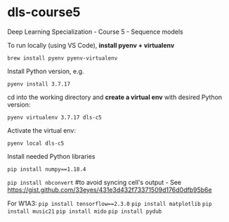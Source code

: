 # dls-course5
Deep Learning Specialization - Course 5 - Sequence models

To run locally (using VS Code), **install pyenv + virtualenv**

`brew install pyenv pyenv-virtualenv`

Install Python version, e.g.

`pyenv install 3.7.17`

cd into the working directory and **create a virtual env** with desired Python version:

`pyenv virtualenv 3.7.17 dls-c5`

Activate the virtual env:

`pyenv local dls-c5`

Install needed Python libraries

`pip install numpy==1.18.4`

`pip install nbconvert` #to avoid syncing cell's output - See https://gist.github.com/33eyes/431e3d432f73371509d176d0dfb95b6e

For W1A3:
`pip install tensorflow==2.3.0`
`pip install matplotlib`
`pip install music21`
`pip install mido`
`pip install pydub`